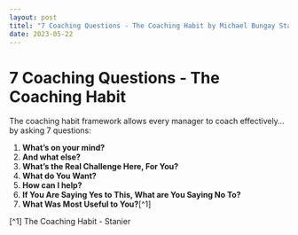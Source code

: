 ```yaml
---
layout: post
titel: "7 Coaching Questions - The Coaching Habit by Michael Bungay Stanier "
date: 2023-05-22
---
```


# 7 Coaching Questions - The Coaching Habit

The coaching habit framework allows every manager to coach effectively… by asking 7 questions:

1. **What’s on your mind?**
2. **And what else?**
3. **What’s the Real Challenge Here, For You?**
4. **What do You Want?**
5. **How can I help?**
6. **If You Are Saying Yes to This, What are You Saying No To?**
7. **What Was Most Useful to You?**[^1]

[^1] The Coaching Habit - Stanier
